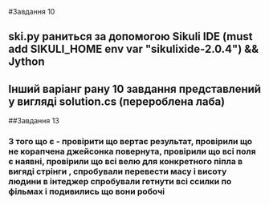 #Завдання 10
## ski.py раниться за допомогою Sikuli IDE (must add SIKULI_HOME env var "sikulixide-2.0.4") && Jython
## Інший варіанг рану 10 завдання представлений у вигляді solution.cs (перероблена лаба)

##Завдання 13
### З того що є - провірити що вертає результат, провірили що не корапчена джейсонка повернута, провірили що всі поля є наявні, провірили що всі велю для конкретного піпла в вигяді стрінги , спробували перевести масу і висоту людини в інтеджер спробували гетнути всі ссилки по фільмах і подивились що вони робочі

